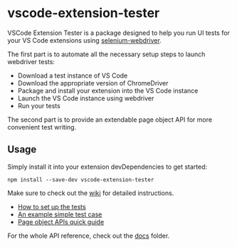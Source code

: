 # vscode-extension-tester

VSCode Extension Tester is a package designed to help you run UI tests for your VS Code extensions using [selenium-webdriver](https://www.npmjs.com/package/selenium-webdriver). 

The first part is to automate all the necessary setup steps to launch webdriver tests:
 - Download a test instance of VS Code
 - Download the appropriate version of ChromeDriver
 - Package and install your extension into the VS Code instance 
 - Launch the VS Code instance using webdriver
 - Run your tests

The second part is to provide an extendable page object API for more convenient test writing. 

## Usage

Simply install it into your extension devDependencies to get started:
```
npm install --save-dev vscode-extension-tester
```

Make sure to check out the [wiki](../../wiki) for detailed instructions.
 - [How to set up the tests](../../wiki/Test-Setup)
 - [An example simple test case](../../wiki/Writing-Simple-Tests)
 - [Page object APIs quick guide](../../wiki/Page-Object-APIs)
 
For the whole API reference, check out the [docs](./docs) folder.

